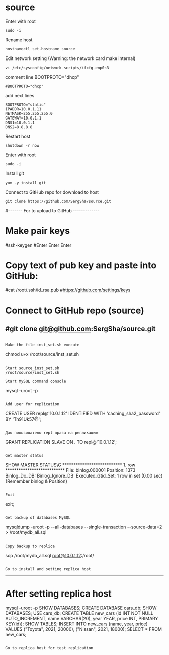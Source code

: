 # source
Enter with root
```
sudo -i
```

Rename host
```
hostnamectl set-hostname source
```

Edit network setting (Warning: the network card make internal)
```
vi /etc/sysconfig/network-scripts/ifcfg-enp0s3
```

comment line BOOTPROTO="dhcp"
```
#BOOTPROTO="dhcp"
```

add next lines
```
BOOTPROTO="static"
IPADDR=10.0.1.11
NETMASK=255.255.255.0
GATEWAY=10.0.1.1
DNS1=10.0.1.1
DNS2=8.8.8.8
```

Restart host
```
shutdown -r now
```

Enter with root
```
sudo -i
```

Install git
```
yum -y install git
```

Connect to GitHub repo for download to host
```
git clone https://github.com/SergSha/source.git
```
#------- For to upload to GitHub -------------
# Make pair keys
#ssh-keygen #Enter Enter Enter
# Copy text of pub key and paste into GitHub:
#cat /root/.ssh/id_rsa.pub
#https://github.com/settings/keys
# Connect to GitHub repo (source)
#git clone git@github.com:SergSha/source.git
------------------------------------------------
```

Make the file inst_set.sh execute
```
chmod u+x /root/source/inst_set.sh
```

Start source_inst_set.sh
/root/source/inst_set.sh

Start MySQL command console
```
mysql -uroot -p
```

Add user for replication
```
CREATE USER repl@'10.0.1.12' IDENTIFIED WITH 'caching_sha2_password' BY 'Tn91Uk57@';
```

Даю пользователю repl права на репликацию
```
GRANT REPLICATION SLAVE ON *.* TO repl@'10.0.1.12';
```

Get master status
```
SHOW MASTER STATUS\G
*************************** 1. row ***************************
             File: binlog.000001
         Position: 1373
     Binlog_Do_DB:
 Binlog_Ignore_DB:
Executed_Gtid_Set:
1 row in set (0.00 sec)
{Remember binlog & Position}
```

Exit
```
exit;
```

Get backup of databases MySQL
```
mysqldump -uroot -p --all-databases --single-transaction --source-data=2 > /root/mydb_all.sql
```

Copy backup to replica
```
scp /root/mydb_all.sql root@10.0.1.12:/root/
```

Go to install and setting replica host
```
------------------------------------------------------
# After setting replica host
mysql -uroot -p
SHOW DATABASES;
CREATE DATABASE cars_db;
SHOW DATABASES;
USE cars_db;
CREATE TABLE new_cars (id INT NOT NULL AUTO_INCREMENT, name VARCHAR(20), year YEAR, price INT, PRIMARY KEY(id));
SHOW TABLES;
INSERT INTO new_cars (name, year, price) VALUES ("Toyota", 2021, 20000), ("Nissan", 2021, 18000);
SELECT * FROM new_cars;
```

Go to replica host for test replication
